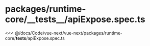 # packages/runtime-core/\_\_tests\_\_/apiExpose.spec.ts

<<< @/docs/Code/vue-next/vue-next/packages/runtime-core/__tests__/apiExpose.spec.ts
